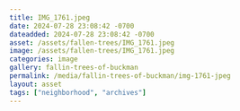 ```yaml
---
title: IMG_1761.jpeg
date: 2024-07-28 23:08:42 -0700
dateadded: 2024-07-28 23:08:42 -0700
asset: /assets/fallen-trees/IMG_1761.jpeg
image: /assets/fallen-trees/IMG_1761.jpeg
categories: image
gallery: fallin-trees-of-buckman
permalink: /media/fallin-trees-of-buckman/img-1761-jpeg
layout: asset
tags: ["neighborhood", "archives"]
--- 
```

